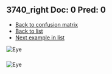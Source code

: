 ## 3740_right Doc: 0 Pred: 0
- [Back to confusion matrix](https://github.com/juliandewit/kaggle_retinopathy/blob/master/matrix.md)
- [Back to list](https://github.com/juliandewit/kaggle_retinopathy/blob/master/lists/00/list.md)
- [Next example in list](https://github.com/juliandewit/kaggle_retinopathy/blob/master/lists/00/37/37400_left.md)

![Eye](https://retinopaty.blob.core.windows.net/size1024/3740_right_0.jpeg)

### 

![Eye]()
